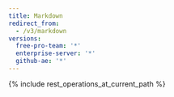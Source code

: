 ```yaml
---
title: Markdown
redirect_from:
  - /v3/markdown
versions:
  free-pro-team: '*'
  enterprise-server: '*'
  github-ae: '*'
---
```


{% include rest_operations_at_current_path %}
